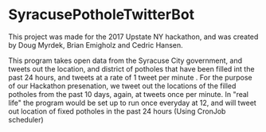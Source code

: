 # SyracusePotholeTwitterBot

This project was made for the 2017 Upstate NY hackathon, and was created by Doug Myrdek, Brian Emigholz and Cedric Hansen.

This program takes open data from the Syracuse City government, and tweets out the location, and district of potholes that have been filled int the past 24 hours, and tweets at a rate of 1 tweet per minute . For the purpose of our Hackathon presenation, we tweet out the locations of the filled potholes from the past 10 days, again, at tweets once per minute. In "real life" the program would be set up to run once everyday at 12, and will tweet out location of fixed potholes in the past 24 hours (Using CronJob scheduler)
